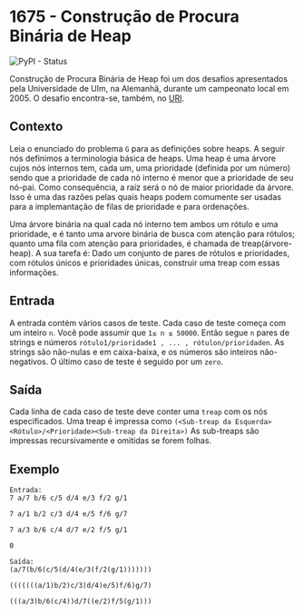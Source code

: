 # 1675 - Construção de Procura Binária de Heap
![PyPI - Status](https://img.shields.io/pypi/status/Django.svg)

Construção de Procura Binária de Heap foi um dos desafios apresentados pela Universidade de Ulm, na Alemanhã, durante um campeonato local em 2005. O desafio encontra-se, também, no [URI](https://www.urionlinejudge.com.br/judge/pt/problems/view/1675).

## Contexto
Leia o enunciado do problema `G` para as definições sobre heaps. A seguir nós definimos a terminologia básica de heaps. Uma heap é uma árvore cujos nós internos tem, cada um, uma prioridade (definida por um número) sendo que a prioridade de cada nó interno é menor que a prioridade de seu nó-pai. Como consequência, a raíz será o nó de maior prioridade da árvore. Isso é uma das razões pelas quais heaps podem comumente ser usadas para a implemantação de filas de prioridade e para ordenações.

Uma árvore binária na qual cada nó interno tem ambos um rótulo e uma prioridade, e é tanto uma arvore binária de busca com atenção para rótulos; quanto uma fila com atenção para prioridades, é chamada de treap(árvore-heap). A sua tarefa é: Dado um conjunto de pares de rótulos e prioridades, com rótulos únicos e prioridades únicas, construir uma treap com essas informações.

## Entrada
A entrada contém vários casos de teste. Cada caso de teste começa com um inteiro `n`. Você pode assumir que `1≤ n ≤ 50000`. Então segue `n` pares de strings e números `rótulo1/prioridade1 , ... , rótulon/prioridaden`. As strings são não-nulas e em caixa-baixa, e os números são inteiros não-negativos. O último caso de teste é seguido por um `zero`.

## Saída
Cada linha de cada caso de teste deve conter uma `treap` com os nós especificados. Uma treap é impressa como `(<Sub-treap da Esquerda><Rótulo>/<Prioridade><Sub-treap da Direita>)` As sub-treaps são impressas recursivamente e omitidas se forem folhas.

## Exemplo
```
Entrada:
7 a/7 b/6 c/5 d/4 e/3 f/2 g/1

7 a/1 b/2 c/3 d/4 e/5 f/6 g/7

7 a/3 b/6 c/4 d/7 e/2 f/5 g/1

0

Saída:
(a/7(b/6(c/5(d/4(e/3(f/2(g/1)))))))

(((((((a/1)b/2)c/3)d/4)e/5)f/6)g/7)

(((a/3)b/6(c/4))d/7((e/2)f/5(g/1)))
```